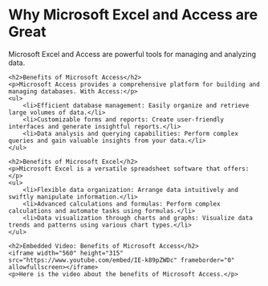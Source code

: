<!DOCTYPE html>
<html lang="en">
<head>
    <meta charset="UTF-8">
    <title>Benefits of Excel and Access By Josie McDaniel</title>
</head>
<body>
    <h1>Why Microsoft Excel and Access are Great</h1>
    <p>Microsoft Excel and Access are powerful tools for managing and analyzing data.</p>

    <h2>Benefits of Microsoft Access</h2>
    <p>Microsoft Access provides a comprehensive platform for building and managing databases. With Access:</p>
    <ul>
        <li>Efficient database management: Easily organize and retrieve large volumes of data.</li>
        <li>Customizable forms and reports: Create user-friendly interfaces and generate insightful reports.</li>
        <li>Data analysis and querying capabilities: Perform complex queries and gain valuable insights from your data.</li>
    </ul>

    <h2>Benefits of Microsoft Excel</h2>
    <p>Microsoft Excel is a versatile spreadsheet software that offers:</p>
    <ul>
        <li>Flexible data organization: Arrange data intuitively and swiftly manipulate information.</li>
        <li>Advanced calculations and formulas: Perform complex calculations and automate tasks using formulas.</li>
        <li>Data visualization through charts and graphs: Visualize data trends and patterns using various chart types.</li>
    </ul>

    <h2>Embedded Video: Benefits of Microsoft Access</h2>
    <iframe width="560" height="315" src="https://www.youtube.com/embed/IE-k89pZWDc" frameborder="0" allowfullscreen></iframe>
    <p>Here is the video about the benefits of Microsoft Access.</p>


</body>
</html>
